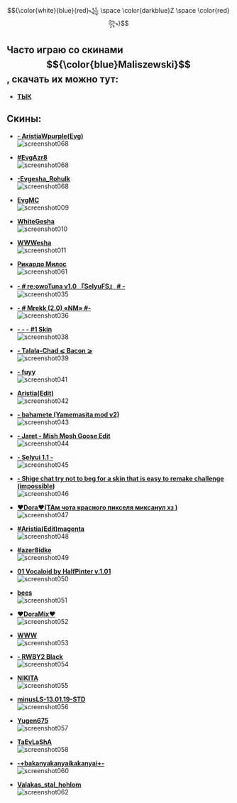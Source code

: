 $${\color{white}{blue}{red}꧁ \space \color{darkblue}Z \space \color{red}꧂}$$

## Часто играю со скинами $${\color{blue}Maliszewski}$$, скачать их можно тут:
- **[ТЫК](https://github.com/thepro2k/Maliszewski-osu-skins/blob/main/skin.md)** 
## Скины:

- **[- AristiaWpurple(Evg)](https://github.com/Evgesha675/Evgesha675_osu-skins/raw/main/skins/-AristiaWpurple(Evg).osk)**  
  ![screenshot068](./pngs/screenshot068.jpg)

- **[#EvgAzr8](https://github.com/Evgesha675/Evgesha675_osu-skins/raw/main/skins/#EvgAzr8.osk)**  
![screenshot068](./pngs/screenshot076.jpg)

- **[-Evgesha_Rohulk](https://github.com/Evgesha675/Evgesha675_osu-skins/raw/main/skins/-Evgesha_Rohulk.osk)**  
  ![screenshot068](./pngs/screenshot071.jpg)

- **[EvgMC](https://drive.google.com/uc?export=download&id=1JIHmBfmCmEHXt6oM_95f-BTl5PJRBh7m)**  
  ![screenshot009](./pngs/screenshot009.jpg)

- **[WhiteGesha](https://drive.google.com/uc?export=download&id=18f0PK0QpNwRz3JuSN5gcexnoS1bvmAQk)**  
  ![screenshot010](./pngs/screenshot010.jpg)

- **[WWWesha](https://drive.google.com/uc?export=download&id=1CMAgwbNt_0Z6X7RCgKdGY3tESkusXYO6)**  
  ![screenshot011](./pngs/screenshot011.jpg)

- **[Рикардо Милос](https://drive.google.com/uc?export=download&confirm=no_antivirus&id=1zsobB2HA-ucQPlM8xAG_5_vRkKzQYStb)**  
  ![screenshot061](./pngs/screenshot061.jpg)

- **[- # re;owoTuna v1.0 『SelyuFS』 # -](https://drive.google.com/uc?export=download&confirm=no_antivirus&id=1mtuaTRa-KYrk84jOPG3Hh34HXwfoVj0f)**  
  ![screenshot035](./pngs/screenshot035.jpg)

- **[-        # Mrekk (2.0) «NM» #-](https://drive.google.com/uc?export=download&confirm=no_antivirus&id=1jiimkYAzDEqixyIhtyVtdWE_wWmR7Xyy)**  
  ![screenshot036](./pngs/screenshot036.jpg)

- **[-  -  - #1 Skin](https://drive.google.com/uc?export=download&confirm=no_antivirus&id=13IKxrPlfvrROqM0rPPvEZdv3ga6gWpdO)**  
  ![screenshot038](./pngs/screenshot038.jpg)

- **[-    Talala-Chad ⩽ Bacon ⩾](https://drive.google.com/uc?export=download&confirm=no_antivirus&id=1TxkXeS0KG7hHzsIDy_vrc5GRcuHCOKzn)**  
  ![screenshot039](./pngs/screenshot039.jpg)

- **[-  fuyy](https://drive.google.com/uc?export=download&confirm=no_antivirus&id=1pywJGyZv1M-RWSCPpVNcsePwxT8Te4K5)**  
  ![screenshot041](./pngs/screenshot041.jpg)

- **[Aristia(Edit)](https://drive.google.com/uc?export=download&confirm=no_antivirus&id=1IueVWRY-m8q7hCArcXmpcqz8u__C8q1G)**  
  ![screenshot042](./pngs/screenshot042.jpg)

- **[- bahamete (Yamemasita mod v2)](https://drive.google.com/uc?export=download&confirm=no_antivirus&id=12zmBuLqCFRRSPT2yJa6Mow7yIZpaZ7Ne)**  
  ![screenshot043](./pngs/screenshot043.jpg)

- **[- Jaret - Mish Mosh Goose Edit](https://drive.google.com/uc?export=download&confirm=no_antivirus&id=1CT6zdTiawbfNdKz_iZqDc99VTR5uw2jv)**  
  ![screenshot044](./pngs/screenshot044.jpg)

- **[- Selyui 1.1 -](https://drive.google.com/uc?export=download&confirm=no_antivirus&id=1s5DwDWQXRo10AxlNFvNmZPd1_9bbRiul)**  
  ![screenshot045](./pngs/screenshot045.jpg)

- **[- Shige chat try not to beg for a skin that is easy to remake challenge (impossible)](https://drive.google.com/uc?export=download&confirm=no_antivirus&id=15ZOd5zE0xWGgcXSDavGLzrd_YnX9-tJp)**  
  ![screenshot046](./pngs/screenshot046.jpg)

- **[♥Dora♥(ТАм чота красного пикселя миксанул хз )](https://drive.google.com/uc?export=download&confirm=no_antivirus&id=1WdI4luqhxVC-gMmLqegySXrFlX_TBJy5)**  
  ![screenshot047](./pngs/screenshot047.jpg)

- **[#Aristia(Edit)magenta](https://drive.google.com/uc?export=download&confirm=no_antivirus&id=11lGuQmTmAyVhhNrhVwgv7ALZFUv-qzhL)**  
  ![screenshot048](./pngs/screenshot048.jpg)

- **[#azer8idke](https://drive.google.com/uc?export=download&confirm=no_antivirus&id=1tME2vGaBwSorJtg4bpbMLo8xc4z_ZRtq)**  
  ![screenshot049](./pngs/screenshot049.jpg)

- **[01 Vocaloid by HalfPinter v.1.01](https://drive.google.com/uc?export=download&confirm=no_antivirus&id=1tOJewmka6kvFT7YOY0M007J1BUNTdXCP)**  
  ![screenshot050](./pngs/screenshot050.jpg)

- **[bees](https://drive.google.com/uc?export=download&confirm=no_antivirus&id=1ZTZmyCHUNCxmYplioudgr_n_l1sUsCva)**  
  ![screenshot051](./pngs/screenshot051.jpg)

- **[♥DoraMix♥](https://drive.google.com/uc?export=download&confirm=no_antivirus&id=1jBb5SPs69UipRSWAbjqbJpB8dEo4AHY7)**  
  ![screenshot052](./pngs/screenshot052.jpg)

- **[WWW](https://drive.google.com/uc?export=download&confirm=no_antivirus&id=1bEN1NVNJ9NWqgoywnPPz-OGgl_2Hf_ZA)**  
  ![screenshot053](./pngs/screenshot053.jpg)

- **[- RWBY2 Black](https://drive.google.com/uc?export=download&confirm=no_antivirus&id=1VPT2aSUHk8i4Mo7jBWy9UHKH2TdixObc)**  
  ![screenshot054](./pngs/screenshot054.jpg)

- **[NIKITA](https://drive.google.com/uc?export=download&confirm=no_antivirus&id=12JPe110tLgsvOY-Nwne0UHwqtazCTrEO)**  
  ![screenshot055](./pngs/screenshot055.jpg)

- **[minusLS-13.01.19-STD](https://drive.google.com/uc?export=download&confirm=no_antivirus&id=1nWifkXsDVsSdEDyEQ8ZS6GqfWVdydc6y)**  
  ![screenshot056](./pngs/screenshot056.jpg)

- **[Yugen675](https://drive.google.com/uc?export=download&confirm=no_antivirus&id=1VcmkXnF8jG1V28WD0Isp1F6UYBjN90yY)**  
  ![screenshot057](./pngs/screenshot057.jpg)

- **[TaEvLaShA](https://drive.google.com/uc?export=download&confirm=no_antivirus&id=1Z-_lvWktNduaM_vEcwhcadWLvmz3xHod)**  
  ![screenshot058](./pngs/screenshot058.jpg)

- **[-+bakanyakanyaikakanyai+-](https://drive.google.com/uc?export=download&confirm=no_antivirus&id=1XKbro3KalhofmBeKN66KT7PcggbV3bqP)**  
  ![screenshot060](./pngs/screenshot060.jpg)

- **[Valakas_stal_hohlom](https://drive.google.com/uc?export=download&confirm=no_antivirus&id=191fFo3ewspUWgrCZZbWYt_IKxyvYXQjS)**  
  ![screenshot062](./pngs/screenshot062.jpg)
